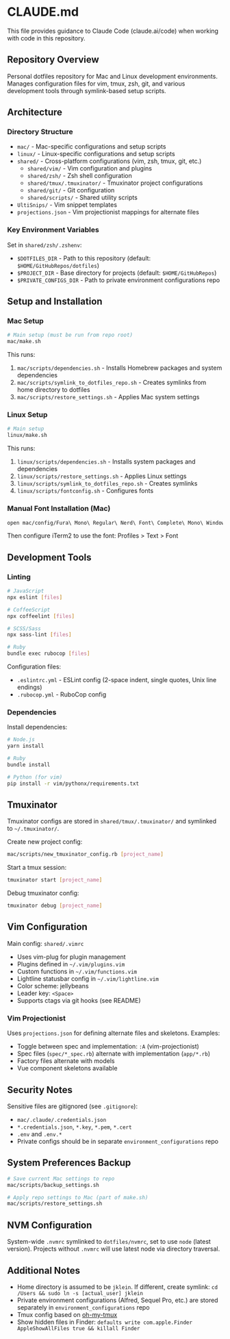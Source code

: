 # CLAUDE.md

This file provides guidance to Claude Code (claude.ai/code) when working with code in this repository.

## Repository Overview

Personal dotfiles repository for Mac and Linux development environments. Manages configuration files for vim, tmux, zsh, git, and various development tools through symlink-based setup scripts.

## Architecture

### Directory Structure

- `mac/` - Mac-specific configurations and setup scripts
- `linux/` - Linux-specific configurations and setup scripts
- `shared/` - Cross-platform configurations (vim, zsh, tmux, git, etc.)
  - `shared/vim/` - Vim configuration and plugins
  - `shared/zsh/` - Zsh shell configuration
  - `shared/tmux/.tmuxinator/` - Tmuxinator project configurations
  - `shared/git/` - Git configuration
  - `shared/scripts/` - Shared utility scripts
- `UltiSnips/` - Vim snippet templates
- `projections.json` - Vim projectionist mappings for alternate files

### Key Environment Variables

Set in `shared/zsh/.zshenv`:
- `$DOTFILES_DIR` - Path to this repository (default: `$HOME/GitHubRepos/dotfiles`)
- `$PROJECT_DIR` - Base directory for projects (default: `$HOME/GitHubRepos`)
- `$PRIVATE_CONFIGS_DIR` - Path to private environment configurations repo

## Setup and Installation

### Mac Setup

```bash
# Main setup (must be run from repo root)
mac/make.sh
```

This runs:
1. `mac/scripts/dependencies.sh` - Installs Homebrew packages and system dependencies
2. `mac/scripts/symlink_to_dotfiles_repo.sh` - Creates symlinks from home directory to dotfiles
3. `mac/scripts/restore_settings.sh` - Applies Mac system settings

### Linux Setup

```bash
# Main setup
linux/make.sh
```

This runs:
1. `linux/scripts/dependencies.sh` - Installs system packages and dependencies
2. `linux/scripts/restore_settings.sh` - Applies Linux settings
3. `linux/scripts/symlink_to_dotfiles_repo.sh` - Creates symlinks
4. `linux/scripts/fontconfig.sh` - Configures fonts

### Manual Font Installation (Mac)

```bash
open mac/config/Fura\ Mono\ Regular\ Nerd\ Font\ Complete\ Mono\ Windows\ Compatible.otf
```

Then configure iTerm2 to use the font: Profiles > Text > Font

## Development Tools

### Linting

```bash
# JavaScript
npx eslint [files]

# CoffeeScript
npx coffeelint [files]

# SCSS/Sass
npx sass-lint [files]

# Ruby
bundle exec rubocop [files]
```

Configuration files:
- `.eslintrc.yml` - ESLint config (2-space indent, single quotes, Unix line endings)
- `.rubocop.yml` - RuboCop config

### Dependencies

Install dependencies:
```bash
# Node.js
yarn install

# Ruby
bundle install

# Python (for vim)
pip install -r vim/pythonx/requirements.txt
```

## Tmuxinator

Tmuxinator configs are stored in `shared/tmux/.tmuxinator/` and symlinked to `~/.tmuxinator/`.

Create new project config:
```bash
mac/scripts/new_tmuxinator_config.rb [project_name]
```

Start a tmux session:
```bash
tmuxinator start [project_name]
```

Debug tmuxinator config:
```bash
tmuxinator debug [project_name]
```

## Vim Configuration

Main config: `shared/.vimrc`

- Uses vim-plug for plugin management
- Plugins defined in `~/.vim/plugins.vim`
- Custom functions in `~/.vim/functions.vim`
- Lightline statusbar config in `~/.vim/lightline.vim`
- Color scheme: jellybeans
- Leader key: `<Space>`
- Supports ctags via git hooks (see README)

### Vim Projectionist

Uses `projections.json` for defining alternate files and skeletons. Examples:
- Toggle between spec and implementation: `:A` (vim-projectionist)
- Spec files (`spec/*_spec.rb`) alternate with implementation (`app/*.rb`)
- Factory files alternate with models
- Vue component skeletons available

## Security Notes

Sensitive files are gitignored (see `.gitignore`):
- `mac/.claude/.credentials.json`
- `*.credentials.json`, `*.key`, `*.pem`, `*.cert`
- `.env` and `.env.*`
- Private configs should be in separate `environment_configurations` repo

## System Preferences Backup

```bash
# Save current Mac settings to repo
mac/scripts/backup_settings.sh

# Apply repo settings to Mac (part of make.sh)
mac/scripts/restore_settings.sh
```

## NVM Configuration

System-wide `.nvmrc` symlinked to `dotfiles/nvmrc`, set to use `node` (latest version). Projects without `.nvmrc` will use latest node via directory traversal.

## Additional Notes

- Home directory is assumed to be `jklein`. If different, create symlink: `cd /Users && sudo ln -s [actual_user] jklein`
- Private environment configurations (Alfred, Sequel Pro, etc.) are stored separately in `environment_configurations` repo
- Tmux config based on [oh-my-tmux](https://github.com/gpakosz/.tmux)
- Show hidden files in Finder: `defaults write com.apple.Finder AppleShowAllFiles true && killall Finder`
